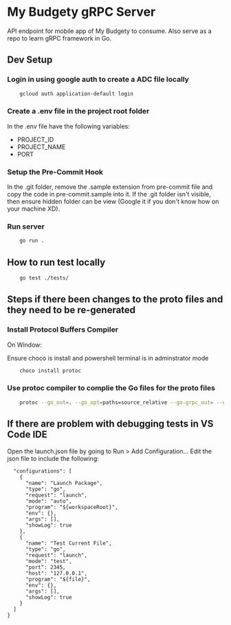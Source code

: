 # My Budgety gRPC Server

API endpoint for mobile app of My Budgety to consume. Also serve as a repo to learn gRPC framework in Go.

## Dev Setup

### Login in using google auth to create a ADC file locally

```bash
    gcloud auth application-default login
```

### Create a .env file in the project root folder

In the .env file have the following variables:

- PROJECT_ID
- PROJECT_NAME
- PORT

### Setup the Pre-Commit Hook

In the .git folder, remove the .sample extension from pre-commit file and copy the code in pre-commit.sample into it.
If the .git folder isn't visible, then ensure hidden folder can be view (Google it if you don't know how on your machine XD).

### Run server

```bash
    go run .
```

## How to run test locally

```bash
    go test ./tests/
```

## Steps if there been changes to the proto files and they need to be re-generated

### Install Protocol Buffers Compiler

On Window:

Ensure choco is install and powershell terminal is in adminstrator mode

```bash
    choco install protoc
```

### Use protoc compiler to complie the Go files for the proto files

```bash
    protoc --go_out=. --go_opt=paths=source_relative --go-grpc_out= --go-grpc_opt=paths=source_relative expanse/protos/expanse.proto
```

## If there are problem with debugging tests in VS Code IDE

Open the launch.json file by going to Run > Add Configuration...
Edit the json file to include the following:

```
  "configurations": [
    {
      "name": "Launch Package",
      "type": "go",
      "request": "launch",
      "mode": "auto",
      "program": "${workspaceRoot}",
      "env": {},
      "args": [],
      "showLog": true
    },
    {
      "name": "Test Current File",
      "type": "go",
      "request": "launch",
      "mode": "test",
      "port": 2345,
      "host": "127.0.0.1",
      "program": "${file}",
      "env": {},
      "args": [],
      "showLog": true
    }
  ]
}
```
